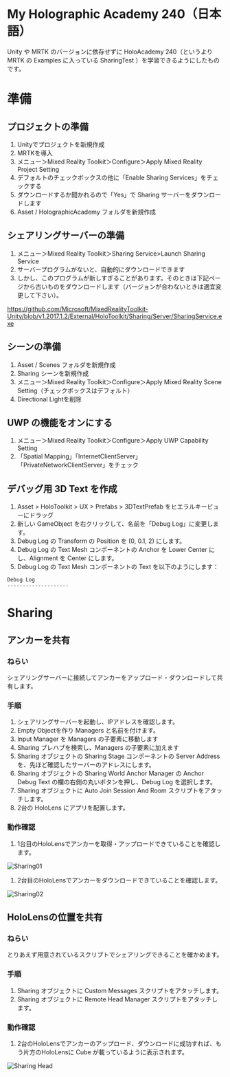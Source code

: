# My Holographic Academy 240（日本語）



Unity や MRTK のバージョンに依存せずに HoloAcademy 240（というより MRTK の Examples に入っている SharingTest ）を学習できるようにしたものです。
# 準備
## プロジェクトの準備
1. Unityでプロジェクトを新規作成
1. MRTKを導入
1. メニュー＞Mixed Reality Toolkit＞Configure＞Apply Mixed Reality Project Setting
1. デフォルトのチェックボックスの他に「Enable Sharing Services」をチェックする
1. ダウンロードするか聞かれるので「Yes」で Sharing サーバーをダウンロードします
1. Asset / HolographicAcademy フォルダを新規作成
## シェアリングサーバーの準備
1. メニュー＞Mixed Reality Toolkit＞Sharing Service>Launch Sharing Service
2. サーバープログラムがないと、自動的にダウンロードできます
3. しかし、このプログラムが新しすぎることがあります。そのときは下記ページから古いものをダウンロードします（バージョンが合わないときは適宜変更して下さい）。

https://github.com/Microsoft/MixedRealityToolkit-Unity/blob/v1.2017.1.2/External/HoloToolkit/Sharing/Server/SharingService.exe

## シーンの準備
1. Asset / Scenes フォルダを新規作成
1. Sharing シーンを新規作成
1. メニュー＞Mixed Reality Toolkit＞Configure＞Apply Mixed Reality Scene Setting（チェックボックスはデフォルト）
1. Directional Lightを削除
## UWP の機能をオンにする
1. メニュー＞Mixed Reality Toolkit＞Configure＞Apply UWP Capability Setting
1. 「Spatial Mapping」「InternetClientServer」「PrivateNetworkClientServer」をチェック
## デバッグ用 3D Text を作成
1. Asset > HoloToolkit > UX > Prefabs > 3DTextPrefab をヒエラルキービューにドラッグ
1. 新しい GameObject を右クリックして、名前を「Debug Log」に変更します。
1. Debug Log の Transform の Position を (0, 0.1, 2) にします。
1. Debug Log の Text Mesh コンポーネントの Anchor を Lower Center にし、Alignment を Center にします。
5. Debug Log の Text Mesh コンポーネントの Text を以下のようにします：

```
Debug Log
--------------------
```

# Sharing
## アンカーを共有
### ねらい
シェアリングサーバーに接続してアンカーをアップロード・ダウンロードして共有します。
### 手順
1. シェアリングサーバーを起動し、IPアドレスを確認します。
1. Empty Objectを作り Managers と名前を付けます。
2. Input Manager を Managers の子要素に移動します
3. Sharing プレハブを検索し、Managers の子要素に加えます
4. Sharing オブジェクトの Sharing Stage コンポーネントの Server Address を、先ほど確認したサーバーのアドレスにします。
6. Sharing オブジェクトの Sharing World Anchor Manager の Anchor Debug Text の欄の右側の丸いボタンを押し、Debug Log を選択します。
7. Sharing オブジェクトに Auto Join Session And Room スクリプトをアタッチします。
8. 2台の HoloLens にアプリを配置します。
### 動作確認
1. 1台目のHoloLensでアンカーを取得・アップロードできていることを確認します。

![Sharing01](Readme_Data/sharing01.jpg)

1. 2台目のHoloLensでアンカーをダウンロードできていることを確認します。

![Sharing02](Readme_Data/sharing02.jpg)

## HoloLensの位置を共有
### ねらい
とりあえず用意されているスクリプトでシェアリングできることを確かめます。
### 手順
1. Sharing オブジェクトに Custom Messages スクリプトをアタッチします。
2. Sharing オブジェクトに Remote Head Manager スクリプトをアタッチします。
### 動作確認
1. 2台のHoloLensでアンカーのアップロード、ダウンロードに成功すれば、もう片方のHoloLensに Cube が載っているように表示されます。

![Sharing Head](Readme_Data/sharing_head.png)